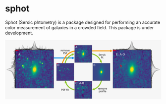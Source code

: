 # sphot

Sphot (Sersic phtometry) is a package designed for performing an accurate color measurement of galaxies in a crowded field.
This package is under development.

![](tests/sample.jpg)
